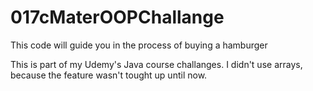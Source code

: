 # 017cMaterOOPChallange
This code will guide you in the process of buying a hamburger

This is part of my Udemy's Java course challanges.
I didn't use arrays, because the feature wasn't tought up until now.
